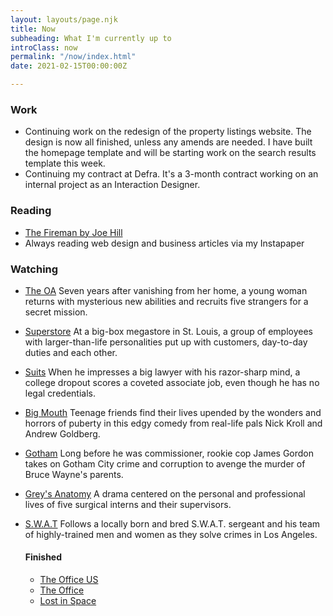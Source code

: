 ```yaml
---
layout: layouts/page.njk
title: Now
subheading: What I'm currently up to
introClass: now
permalink: "/now/index.html"
date: 2021-02-15T00:00:00Z

---
```

### Work

* Continuing work on the redesign of the property listings website. The design is now all finished, unless any amends are needed. I have built the homepage template and will be starting work on the search results template this week.
* Continuing my contract at Defra. It's a 3-month contract working on an internal project as an Interaction Designer.

### Reading

* [The Fireman by Joe Hill](https://beta.readng.co/book/the-fireman-by-joe-hill-WPOnt "The Fireman by Joe Hill")
* Always reading web design and business articles via my Instapaper

### Watching
* [The OA](https://www.netflix.com/gb/title/80044950 "The OA on Netflix")
  Seven years after vanishing from her home, a young woman returns with mysterious new abilities and   recruits five strangers for a secret mission.
* [Superstore](https://www.netflix.com/gb/title/80061132 "Superstore on Netflix")
  At a big-box megastore in St. Louis, a group of employees with larger-than-life personalities put up with customers, day-to-day duties and each other.
* [Suits](https://www.netflix.com/gb/title/70195800 "Suits on Netflix")
  When he impresses a big lawyer with his razor-sharp mind, a college dropout scores a coveted associate job, even though he has no legal credentials.
* [Big Mouth](https://www.netflix.com/gb/title/80117038 "Big Mouth on Netflix")
  Teenage friends find their lives upended by the wonders and horrors of puberty in this edgy comedy from real-life pals Nick Kroll and Andrew Goldberg.
* [Gotham](https://www.netflix.com/gb/title/80020542 "Gotham on Netflix")
  Long before he was commissioner, rookie cop James Gordon takes on Gotham City crime and corruption to avenge the murder of Bruce Wayne's parents.
* [Grey's Anatomy](https://www.imdb.com/title/tt0413573/?ref_=nv_sr_srsg_0 "Grey's Anatomy on IMDB")
  A drama centered on the personal and professional lives of five surgical interns and their supervisors.
* [S.W.A.T](https://www.imdb.com/title/tt6111130/?ref_=nv_sr_srsg_0 "S.W.A.T on IMDB")
  Follows a locally born and bred S.W.A.T. sergeant and his team of highly-trained men and women as they solve crimes in Los Angeles.
  
  #### Finished
  * [The Office US](https://www.imdb.com/title/tt0386676/ "The Office US on IMDB")
  * [The Office](https://www.imdb.com/title/tt0290978/ "The Office on IMDB")
  * [Lost in Space](https://www.netflix.com/gb/title/80104198 "Lost in Space on Netflix")
